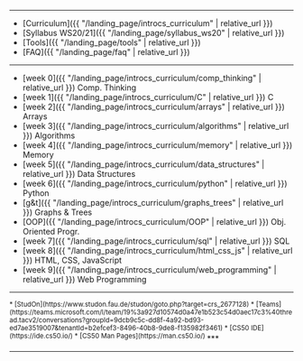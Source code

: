 ***

* [Curriculum]({{ "/landing_page/introcs_curriculum" | relative_url }})
* [Syllabus WS20/21]({{ "/landing_page/syllabus_ws20" | relative_url }})
* [Tools]({{ "/landing_page/tools" | relative_url }})
* [FAQ]({{ "/landing_page/faq" | relative_url }})

***

* [week 0]({{ "/landing_page/introcs_curriculum/comp_thinking" | relative_url }}) Comp. Thinking
* [week 1]({{ "/landing_page/introcs_curriculum/C" | relative_url }}) C
* [week 2]({{ "/landing_page/introcs_curriculum/arrays" | relative_url }}) Arrays
* [week 3]({{ "/landing_page/introcs_curriculum/algorithms" | relative_url }}) Algorithms
* [week 4]({{ "/landing_page/introcs_curriculum/memory" | relative_url }}) Memory
* [week 5]({{ "/landing_page/introcs_curriculum/data_structures" | relative_url }}) Data Structures
* [week 6]({{ "/landing_page/introcs_curriculum/python" | relative_url }}) Python
* [g&t]({{ "/landing_page/introcs_curriculum/graphs_trees" | relative_url }}) Graphs & Trees
* [OOP]({{ "/landing_page/introcs_curriculum/OOP" | relative_url }}) Obj. Oriented Progr.
* [week 7]({{ "/landing_page/introcs_curriculum/sql" | relative_url }}) SQL
* [week 8]({{ "/landing_page/introcs_curriculum/html_css_js" | relative_url }}) HTML, CSS, JavaScript
* [week 9]({{ "/landing_page/introcs_curriculum/web_programming" | relative_url }}) Web Programming

***
<sup>
* [StudOn](https://www.studon.fau.de/studon/goto.php?target=crs_2677128)
* [Teams](https://teams.microsoft.com/l/team/19%3a927d10574d0a47e1b523c54d0aec17c3%40thread.tacv2/conversations?groupId=9dcb9c5c-dd8f-4a92-bd93-ed7ae3519007&tenantId=b2efcef3-8496-40b8-9de8-f135982f3461)
* [CS50 IDE](https://ide.cs50.io/)
* [CS50 Man Pages](https://man.cs50.io/)
</sup>
***



***
